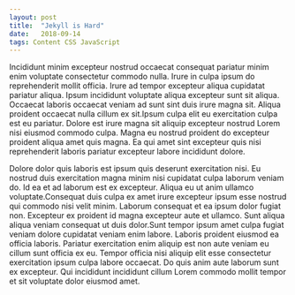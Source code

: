 ```yaml
---
layout: post
title:  "Jekyll is Hard"
date:   2018-09-14
tags: Content CSS JavaScript
---
```

Incididunt minim excepteur nostrud occaecat consequat pariatur minim enim voluptate consectetur commodo nulla. Irure in culpa ipsum do reprehenderit mollit officia. Irure ad tempor excepteur aliqua cupidatat pariatur aliqua. Ipsum incididunt voluptate aliqua excepteur sunt sit aliqua. Occaecat laboris occaecat veniam ad sunt sint duis irure magna sit. Aliqua proident occaecat nulla cillum ex sit.Ipsum culpa elit eu exercitation culpa est eu pariatur. Dolore est irure magna sit aliquip excepteur nostrud Lorem nisi eiusmod commodo culpa. Magna eu nostrud proident do excepteur proident aliqua amet quis magna. Ea qui amet sint excepteur quis nisi reprehenderit laboris pariatur excepteur labore incididunt dolore. 

Dolore dolor quis laboris est ipsum quis deserunt exercitation nisi. Eu nostrud duis exercitation magna minim nisi cupidatat culpa laborum veniam do. Id ea et ad laborum est ex excepteur. Aliqua eu ut anim ullamco voluptate.Consequat duis culpa ex amet irure excepteur ipsum esse nostrud qui commodo nisi velit minim. Laborum consequat et ea ipsum dolor fugiat non. Excepteur ex proident id magna excepteur aute et ullamco. Sunt aliqua aliqua veniam consequat ut duis dolor.Sunt tempor ipsum amet culpa fugiat veniam dolore cupidatat veniam enim labore. Laboris proident eiusmod ea officia laboris. Pariatur exercitation enim aliquip est non aute veniam eu cillum sunt officia ex eu. Tempor officia nisi aliquip elit esse consectetur exercitation ipsum culpa labore occaecat. Do quis anim aute laborum sunt ex excepteur. Qui incididunt incididunt cillum Lorem commodo mollit tempor et sit voluptate dolor eiusmod amet.